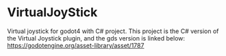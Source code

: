 # VirtualJoyStick
Virtual joystick for godot4 with C# project.
This project is the C# version of the Virtual Joystick plugin, and the gds version is linked below:
https://godotengine.org/asset-library/asset/1787
